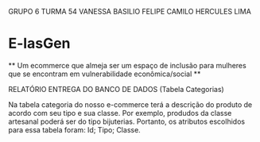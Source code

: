 GRUPO 6 TURMA 54
VANESSA BASILIO
FELIPE CAMILO
HERCULES LIMA

# E-lasGen

 ** Um ecommerce que almeja ser um espaço de inclusão para mulheres que se encontram em vulnerabilidade econômica/social ** 

 RELATÓRIO ENTREGA DO BANCO DE DADOS (Tabela Categorias)

Na tabela categoria do nosso e-commerce terá a descrição do produto de acordo com seu tipo e sua classe. Por exemplo, produdos da classe artesanal poderá ser do tipo bijuterias.
Portanto, os atributos escolhidos para essa tabela foram:
Id;
Tipo; 
Classe.


